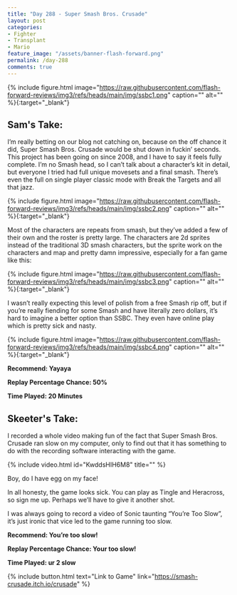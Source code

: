 ```yaml
---
title: "Day 288 - Super Smash Bros. Crusade"
layout: post
categories:
- Fighter
- Transplant
- Mario
feature_image: "/assets/banner-flash-forward.png"
permalink: /day-288
comments: true
---
```


{% include figure.html image="https://raw.githubusercontent.com/flash-forward-reviews/img3/refs/heads/main/img/ssbc1.png" caption="" alt="" %}{:target="_blank"}
 
## Sam's Take: 

I’m really betting on our blog not catching on, because on the off chance it did, Super Smash Bros. Crusade would be shut down in fuckin’ seconds. This project has been going on since 2008, and I have to say it feels fully complete. I’m no Smash head, so I can’t talk about a character’s kit in detail, but everyone I tried had full unique movesets and a final smash. There’s even the full on single player classic mode with Break the Targets and all that jazz.

{% include figure.html image="https://raw.githubusercontent.com/flash-forward-reviews/img3/refs/heads/main/img/ssbc2.png" caption="" alt="" %}{:target="_blank"}

Most of the characters are repeats from smash, but they’ve added a few of their own and the roster is pretty large. The characters are 2d sprites instead of the traditional 3D smash characters, but the sprite work on the characters and map and pretty damn impressive, especially for a fan game like this:
 
{% include figure.html image="https://raw.githubusercontent.com/flash-forward-reviews/img3/refs/heads/main/img/ssbc3.png" caption="" alt="" %}{:target="_blank"}

I wasn’t really expecting this level of polish from a free Smash rip off, but if you’re really fiending for some Smash and have literally zero dollars, it’s hard to imagine a better option than SSBC. They even have online play which is pretty sick and nasty.
 
{% include figure.html image="https://raw.githubusercontent.com/flash-forward-reviews/img3/refs/heads/main/img/ssbc4.png" caption="" alt="" %}{:target="_blank"}
 
**Recommend: Yayaya**

**Replay Percentage Chance: 50%**

**Time Played: 20 Minutes**

## Skeeter's Take:

I recorded a whole video making fun of the fact that Super Smash Bros. Crusade ran slow on my computer, only to find out that it has something to do with the recording software interacting with the game. 

{% include video.html id="KwddsHIH6M8" title="" %}

Boy, do I have egg on my face!

In all honesty, the game looks sick. You can play as Tingle and Heracross, so sign me up. 
Perhaps we’ll have to give it another shot. 

I was always going to record a video of Sonic taunting “You’re Too Slow”, it’s just ironic that vice led to the game running too slow. 

**Recommend: You’re too slow!**

**Replay Percentage Chance: Your too slow!**

**Time Played: ur 2 slow**

{% include button.html text="Link to Game" link="https://smash-crusade.itch.io/crusade" %}